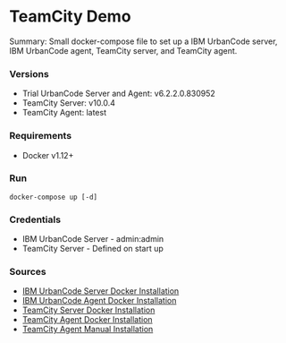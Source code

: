# TeamCity Demo

Summary: Small docker-compose file to set up a IBM UrbanCode server, IBM UrbanCode agent, TeamCity server, and TeamCity agent.

### Versions
- Trial UrbanCode Server and Agent: v6.2.2.0.830952
- TeamCity Server: v10.0.4
- TeamCity Agent: latest

### Requirements
- Docker v1.12+

### Run
`docker-compose up [-d]`

### Credentials
- IBM UrbanCode Server - admin:admin
- TeamCity Server - Defined on start up

### Sources
- [IBM UrbanCode Server Docker Installation](https://hub.docker.com/r/ibmcom/ucds/)
- [IBM UrbanCode Agent Docker Installation](https://hub.docker.com/r/ibmcom/ucda/)
- [TeamCity Server Docker Installation](https://hub.docker.com/r/jetbrains/teamcity-server/)
- [TeamCity Agent Docker Installation](https://hub.docker.com/r/jetbrains/teamcity-agent/)
- [TeamCity Agent Manual Installation](https://confluence.jetbrains.com/display/TCD10/Setting+up+and+Running+Additional+Build+Agents#SettingupandRunningAdditionalBuildAgents-InstallingAdditionalBuildAgents)
